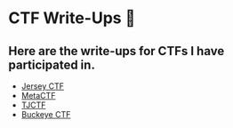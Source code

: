 # CTF Write-Ups 📝


<h2 align="left">
Here are the write-ups for CTFs I have participated in. 
</h2> 

- [Jersey CTF](https://github.com/angieintech/CTFWriteUps/tree/main/Jersey-CTF)
- [MetaCTF](https://github.com/angieintech/CTFWriteUps/tree/main/MetaCTF)
- [TJCTF](https://github.com/angieintech/CTFWriteUps/tree/main/TJCTF) 
- [Buckeye CTF]()

